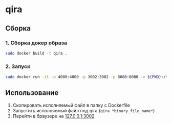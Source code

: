 # qira

## Сборка
### 1. Сборка докер образа
```bash
sudo docker build -t qira .
```
### 2. Запуск
```bash
sudo docker run -it -p 4000:4000 -p 3002:3002 -p 8080:8080 -v ${PWD}:/tmp qira:latest
```
## Использование
1. Скопировать исполняемый файл в папку с Dockerfile
2. Запустить исполняемый файл под qira (`qira *binary_file_name*`)
3. Перейти в браузере на [127.0.0.1:3002](http://127.0.0.1:3002/)